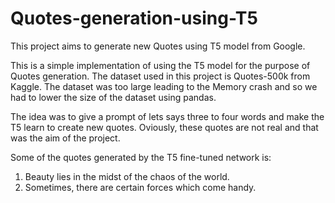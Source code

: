 # Quotes-generation-using-T5
This project aims to generate new Quotes using T5 model from Google.

This is a simple implementation of using the T5 model for the purpose of Quotes generation. The dataset used in this project is Quotes-500k from Kaggle. The dataset was too large leading to the Memory crash and so we had to lower the size of the dataset using pandas. 

The idea was to give a prompt of lets says three to four words and make the T5 learn to create new quotes. Oviously, these quotes are not real and that was the aim of the project.

Some of the quotes generated by the T5 fine-tuned network is:
  1. Beauty lies in the midst of the chaos of the world.
  2. Sometimes, there are certain forces which come handy.
